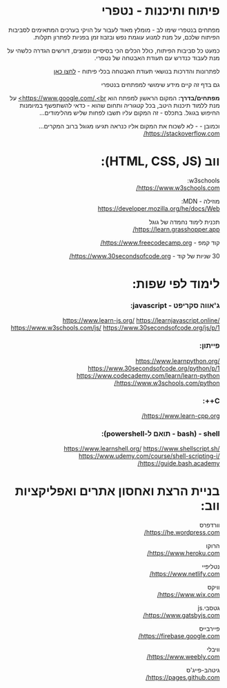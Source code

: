 <div dir="rtl" text-align="right">

# פיתוח ותיכנות - נטפרי

מפתחים בנטפרי שימו לב - מומלץ מאוד לעבור על הויקי בערכים המתאימים לסביבות הפיתוח שלכם, על מנת למנוע עוגמת נפש ובזבוז זמן בפניות לפתרון תקלות.

כמעט כל סביבות הפיתוח, כולל הכלים הכי בסיסיים ונפוצים, דורשים הגדרה כלשהי על מנת לעבוד כנדרש עם תעודת האבטחה של נטפרי.

לפתרונות והדרכות בנושאי תעודת האבטחה בכלי פיתוח - [לחצו כאן](http://wiki.netfree.link/wiki/%D7%AA%D7%A2%D7%95%D7%93%D7%AA_%D7%94%D7%90%D7%91%D7%98%D7%97%D7%94#.D7.94.D7.AA.D7.A7.D7.A0.D7.94_.D7.9E.D7.AA.D7.A7.D7.93.D7.9E.D7.AA_.D7.9C.D7.9E.D7.A4.D7.AA.D7.97.D7.99.D7.9D)

גם בדף זה קיים מידע שימושי למפתחים בנטפרי

**מפתחים/בדרך:** המקום הראשון למפתח הוא https://www.google.com/.<br>
 על מנת ללמוד תיכנות היטב, בכל קטגוריה ותחום שהוא - כדאי להשתפשף במיומנות החיפוש בגוגל. בתכלס - זה המקום עליו תשבו לפחות שליש מהלימודים…

וכמובן - - לא לשכוח את המקום אליו כנראה תגיעו מגוגל ברוב המקרים...<br>
https://stackoverflow.com/

# ווב (HTML, CSS, JS):

w3schools:<br>
https://www.w3schools.com/

מוזילה - MDN:<br>
https://developer.mozilla.org/he/docs/Web

תכנית לימוד נחמדה של גוגל<br>
https://learn.grasshopper.app/



קוד קמפ - https://www.freecodecamp.org/

30 שניות של קוד - https://www.30secondsofcode.org/


# לימוד לפי שפות:
### ג'אווה סקריפט - javascript:
https://www.learn-js.org/
https://learnjavascript.online/
https://www.w3schools.com/js/
https://www.30secondsofcode.org/js/p/1

### פייתון:
https://www.learnpython.org/
https://www.30secondsofcode.org/python/p/1
https://www.codecademy.com/learn/learn-python
https://www.w3schools.com/python/
### C++:
https://www.learn-cpp.org/
### shell - (bash - תואם ל-powershell):
https://www.learnshell.org/
https://www.shellscript.sh/
https://www.udemy.com/course/shell-scripting-i/
https://guide.bash.academy/

# בניית הרצת ואחסון אתרים ואפליקציות ווב:
וורדפרס<br>
https://he.wordpress.com/

הרוקו<br>
https://www.heroku.com/

נטליפיי<br>
https://www.netlify.com/

וויקס<br>
https://www.wix.com/

גטסבי.js<br>
https://www.gatsbyjs.com/

פיירבייס<br>
https://firebase.google.com/

וויבלי<br>
https://www.weebly.com/

גיטהב-פייג'ס<br>
https://pages.github.com/